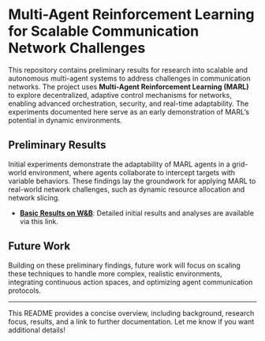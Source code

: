 # Multi-Agent Reinforcement Learning for Scalable Communication Network Challenges

This repository contains preliminary results for research into scalable and autonomous multi-agent systems to address challenges in communication networks. The project uses **Multi-Agent Reinforcement Learning (MARL)** to explore decentralized, adaptive control mechanisms for networks, enabling advanced orchestration, security, and real-time adaptability. The experiments documented here serve as an early demonstration of MARL’s potential in dynamic environments.

## Preliminary Results

Initial experiments demonstrate the adaptability of MARL agents in a grid-world environment, where agents collaborate to intercept targets with variable behaviors. These findings lay the groundwork for applying MARL to real-world network challenges, such as dynamic resource allocation and network slicing.

- **[Basic Results on W&B](https://wandb.ai/athmajan-university-of-oulu/SecurityAndSurveillance/reports/Multiagent-Reinforcement-Learning-Rollout-and-Policy-Iteration--Vmlldzo4ODYxNDMx?accessToken=myfjbwjdmpdno7dz0ya9s4ty4f58ik9im0sqv3ki0i640qkhet8e818gffb6rw9m)**: Detailed initial results and analyses are available via this link.

## Future Work

Building on these preliminary findings, future work will focus on scaling these techniques to handle more complex, realistic environments, integrating continuous action spaces, and optimizing agent communication protocols.

---

This README provides a concise overview, including background, research focus, results, and a link to further documentation. Let me know if you want additional details!
